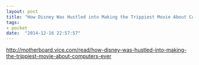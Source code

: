 ```yaml
---
layout: post
title: "How Disney Was Hustled into Making the Trippiest Movie About Computers Ever - Motherboard"
tags:
- pocket
date:  "2014-12-16 22:57:57"
---
```


http://motherboard.vice.com/read/how-disney-was-hustled-into-making-the-trippiest-movie-about-computers-ever

